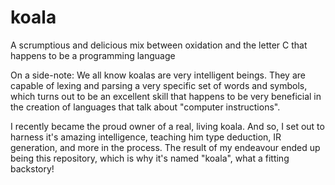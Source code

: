 # koala

A scrumptious and delicious mix between oxidation and the letter C that happens to be a programming language

On a side-note: We all know koalas are very intelligent beings. They are capable of lexing and parsing a very specific set of words and symbols, which turns out to be an excellent skill that happens to be very beneficial in the creation of languages that talk about "computer instructions".

I recently became the proud owner of a real, living koala. And so, I set out to harness it's amazing intelligence, teaching him type deduction, IR generation, and more in the process. The result of my endeavour ended up being this repository, which is why it's named "koala", what a fitting backstory!
